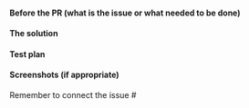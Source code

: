 #### Before the PR (what is the issue or what needed to be done)
#### The solution
#### Test plan
#### Screenshots (if appropriate)

Remember to connect the issue #
